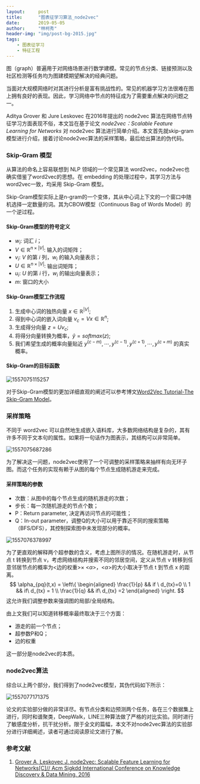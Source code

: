 ```yaml
---
layout:     post
title:      "图表征学习算法_node2vec"
date:       2019-05-05
author:     "林柯秀"
header-img: "img/post-bg-2015.jpg"
tags:
    - 图表征学习
    - 特征工程
---
```


图（graph）普遍用于对网络场景进行数学建模。常见的节点分类、链接预测以及社区检测等任务均为图建模期望解决的经典问题。

当面对大规模网络时对其进行分析是富有挑战性的。常见的机器学习方法很难在图上拥有良好的表现。因此，学习网络中节点的特征成为了需要重点解决的问题之一。

Aditya Grover 和 Jure Leskovec 在2016年提出的 node2vec 算法在网络节点特征学习方面表现不俗，本文旨在基于论文 *node2vec：Scalable Feature Learning for Networks* 对 node2vec 算法进行简单介绍。本文首先就skip-gram模型进行介绍，接着讨论node2vec算法的采样策略，最后给出算法的伪代码。

### Skip-Gram 模型

从算法的命名上容易联想到 NLP 领域的一个常见算法 word2vec，node2vec也确实借鉴了word2vec的思想。在 embedding 的处理过程中，其学习方法与word2vec一致，均采用 Skip-Gram 模型。

Skip-Gram模型实际上是n-gram的一个变体，其从中心词上下文的一个窗口中随机选择一定数量的词。其为CBOW模型（Continuous Bag of Words Model）的一个逆过程。

#### Skip-Gram模型的符号定义

- $w_i:$ 词汇 $i$；
- $V\in \mathbb{R}^{n\times |V|}:$ 输入的词矩阵；
- $v_i:$ $V$ 的第 $i$ 列，$w_i$ 的输入向量表示；
- $U\in \mathbb{R}^{n\times |V|}:$ 输出词矩阵；
- $u_i:$ $U$ 的第 $i$ 行，$w_i$ 的输出向量表示；
- $m:$ 窗口的大小 

#### Skip-Gram模型工作流程

1. 生成中心词的独热向量 $x\in \mathbb{R}^{|V|}$;
2. 得到中心词的嵌入词向量 $v_c=Vx\in \mathbb{R}^n$;
3. 生成得分向量 $z=Uv_c$;
4. 将得分向量转换为概率，$\hat{y}=softmax(z)$;
5. 我们希望生成的概率向量贴近 $y^{(c-m)}, \cdots, y^{(c-1)}, y^{(c+1)}, \cdots, y^{(c+m)}$ 的真实概率。

#### Skip-Gram的目标函数

![1557075115257](/Blog-Share/img/1905/01/shuangmulin/1557075115257.png)

对于Skip-Gram模型的更加详细直观的阐述可以参考博文[Word2Vec Tutorial-The Skip-Gram Model](http://mccormickml.com/2016/04/19/word2vec-tutorial-the-skip-gram-model/)。

### 采样策略

不同于 word2vec 可以自然地生成嵌入语料库，大多数网络结构是复杂的，其有许多不同于文本句的属性。如果将一句话作为图表示，其结构可以非常简单。

![1557075687286](/Blog-Share/img/1905/01/shuangmulin/1557075687286.png)

为了解决这一问题，node2vec使用了一个可调整的采样策略来抽样有向无环子图。而这个任务的实现有赖于从图的每个节点生成随机游走来完成。

#### 采样策略的参数

- 次数：从图中的每个节点生成的随机游走的次数；
- 步长：每一次随机游走的节点个数；
- P：Return parameter, 决定再访问节点的可能性；
- Q：In-out parameter，调整Q的大小可以用于靠近不同的搜索策略（BFS/DFS），其控制探索图中未发现部分的概率。

![1557076378997](/Blog-Share/img/1905/01/shuangmulin/1557076378997.png)

为了更直观的解释两个超参数的含义，考虑上图所示的情况。在随机游走时，从节点 t 转换到节点 v，考虑网络结构并搜索不同的邻居空间，定义从节点 v 转移到任意邻居节点的概率为<边的权重>$\times$ <$\alpha$>，<$\alpha$>的大小取决于节点 t 到节点 x 的距离。
$$
\alpha_{pq}(t,x) = \left\{
    \begin{aligned}
    \frac{1}{p}   && if \ d_{tx}=0 \\
    1 && if\ d_{tx} = 1 \\
    \frac{1}{q} && if\ d_{tx} =2
    \end{aligned}
\right.
$$
这允许我们调整参数来强调图的局部/全局结构。

由上文我们可以知道转移概率最终取决于三个方面：

- 游走的前一个节点；
- 超参数P和Q；
- 边的权重

这一部分是node2vec的本质。

### node2vec算法

综合以上两个部分，我们得到了node2vec模型，其伪代码如下所示：

![1557077171375](/Blog-Share/img/1905/01/shuangmulin/1557077171375.png)

论文的实验部分做的非常详尽。有节点分类和边预测两个任务，各在三个数据集上进行，同时和谱聚类，DeepWalk，LINE三种算法做了严格的对比实验。同时进行了敏感度分析，抗干扰分析。限于全文的篇幅，本文不对node2vec算法的实验部分进行详细阐述，读者可通过阅读原论文进行了解。

### 参考文献

1. [Grover A, Leskovec J. node2vec: Scalable Feature Learning for Networks[C]// Acm Sigkdd International Conference on Knowledge Discovery & Data Mining. 2016](https://www.kdd.org/kdd2016/papers/files/rfp0218-groverA.pdf)

